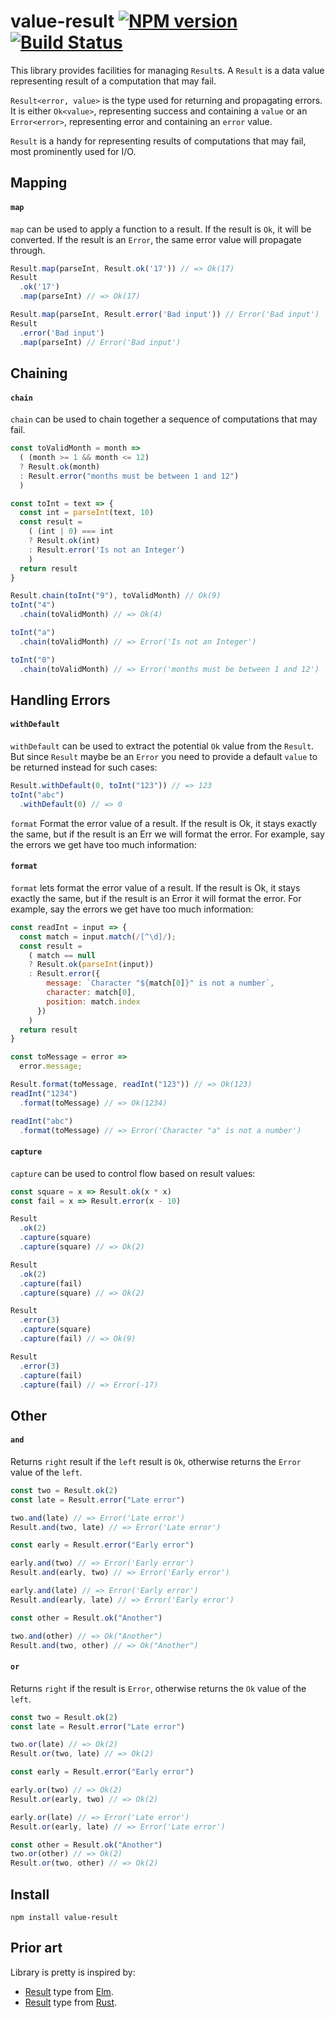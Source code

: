 # value-result [![NPM version][npm-image]][npm-url] [![Build Status][travis-image]][travis-url]

This library provides facilities for managing `Result`s. A `Result` is a data value representing result of a computation that may fail.

`Result<error, value>` is the type used for returning and propagating errors. It is either `Ok<value>`, representing success and containing a `value` or an `Error<error>`, representing error and containing an `error` value.

`Result` is a handy for representing results of computations that may fail, most prominently used for I/O.

## Mapping

#### `map`

`map` can be used to apply a function to a result. If the result is `Ok`, it will be converted. If the result is an `Error`, the same error value will propagate through.

```js
Result.map(parseInt, Result.ok('17')) // => Ok(17)
Result
  .ok('17')
  .map(parseInt) // => Ok(17)

Result.map(parseInt, Result.error('Bad input')) // Error('Bad input')
Result
  .error('Bad input')
  .map(parseInt) // Error('Bad input')
```

## Chaining

#### `chain`

`chain` can be used to chain together a sequence of computations that may fail.

```js
const toValidMonth = month =>
  ( (month >= 1 && month <= 12)
  ? Result.ok(month)
  : Result.error("months must be between 1 and 12")
  )

const toInt = text => {
  const int = parseInt(text, 10)
  const result =
    ( (int | 0) === int
    ? Result.ok(int)
    : Result.error('Is not an Integer')
    )
  return result
}

Result.chain(toInt("9"), toValidMonth) // Ok(9)
toInt("4")
  .chain(toValidMonth) // => Ok(4)

toInt("a")
  .chain(toValidMonth) // => Error('Is not an Integer')

toInt("0")
  .chain(toValidMonth) // => Error('months must be between 1 and 12')
```

## Handling Errors

#### `withDefault`

`withDefault` can be used to extract the potential `Ok` value from the `Result`. But since `Result` maybe be an `Error` you need to provide a default `value` to be returned instead for such cases:

```js
Result.withDefault(0, toInt("123")) // => 123
toInt("abc")
  .withDefault(0) // => 0
```

`format` Format the error value of a result. If the result is Ok, it stays exactly the same, but if the result is an Err we will format the error. For example, say the errors we get have too much information:

#### `format`

`format` lets format the error value of a result. If the result is Ok, it stays exactly the same, but if the result is an Error it will format the error. For example, say the errors we get have too much information:

```js
const readInt = input => {
  const match = input.match(/[^\d]/);
  const result =
    ( match == null
    ? Result.ok(parseInt(input))
    : Result.error({
        message: `Character "${match[0]}" is not a number`,
        character: match[0],
        position: match.index
      })
    )
  return result
}

const toMessage = error =>
  error.message;

Result.format(toMessage, readInt("123")) // => Ok(123)
readInt("1234")
  .format(toMessage) // => Ok(1234)

readInt("abc")
  .format(toMessage) // => Error('Character "a" is not a number')
```

#### `capture`

`capture` can be used to control flow based on result values:

```js
const square = x => Result.ok(x * x)
const fail = x => Result.error(x - 10)

Result
  .ok(2)
  .capture(square)
  .capture(square) // => Ok(2)

Result
  .ok(2)
  .capture(fail)
  .capture(square) // => Ok(2)

Result
  .error(3)
  .capture(square)
  .capture(fail) // => Ok(9)

Result
  .error(3)
  .capture(fail)
  .capture(fail) // => Error(-17)
```

## Other

#### `and`

Returns `right` result if the `left` result is `Ok`, otherwise returns the `Error` value of the `left`.

```js
const two = Result.ok(2)
const late = Result.error("Late error")

two.and(late) // => Error('Late error')
Result.and(two, late) // => Error('Late error')

const early = Result.error("Early error")

early.and(two) // => Error('Early error')
Result.and(early, two) // => Error('Early error')

early.and(late) // => Error('Early error')
Result.and(early, late) // => Error('Early error')

const other = Result.ok("Another")

two.and(other) // => Ok("Another")
Result.and(two, other) // => Ok("Another")
```

#### `or`

Returns `right` if the result is `Error`, otherwise returns the `Ok` value of the `left`.

```js
const two = Result.ok(2)
const late = Result.error("Late error")

two.or(late) // => Ok(2)
Result.or(two, late) // => Ok(2)

const early = Result.error("Early error")

early.or(two) // => Ok(2)
Result.or(early, two) // => Ok(2)

early.or(late) // => Error('Late error')
Result.or(early, late) // => Error('Late error')

const other = Result.ok("Another")
two.or(other) // => Ok(2)
Result.or(two, other) // => Ok(2)
```

## Install

    npm install value-result

## Prior art

Library is pretty is inspired by:

- [Result][result-elm] type from [Elm][].
- [Result][result-rust] type from [Rust][].

[flow]:http://flowtype.org
[Elm]:http://elm-lang.org
[Rust]:http://rust-lang.org
[result-rust]:https://doc.rust-lang.org/std/result/index.html
[result-elm]:http://package.elm-lang.org/packages/elm-lang/core/3.0.0/Result

[npm-url]: https://npmjs.org/package/value-result
[npm-image]: https://img.shields.io/npm/v/value-result.svg?style=flat

[travis-url]: https://travis-ci.org/Gozala/value-result
[travis-image]: https://img.shields.io/travis/Gozala/value-result.svg?style=flat
